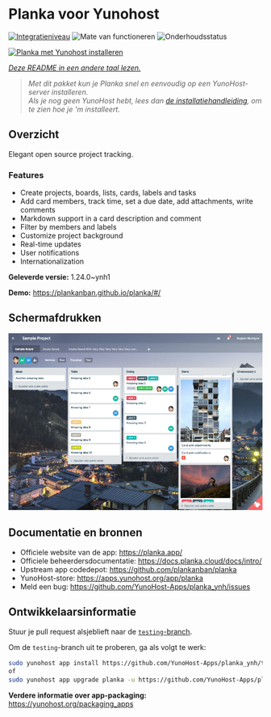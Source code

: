 <!--
NB: Deze README is automatisch gegenereerd door <https://github.com/YunoHost/apps/tree/master/tools/readme_generator>
Hij mag NIET handmatig aangepast worden.
-->

# Planka voor Yunohost

[![Integratieniveau](https://dash.yunohost.org/integration/planka.svg)](https://ci-apps.yunohost.org/ci/apps/planka/) ![Mate van functioneren](https://ci-apps.yunohost.org/ci/badges/planka.status.svg) ![Onderhoudsstatus](https://ci-apps.yunohost.org/ci/badges/planka.maintain.svg)

[![Planka met Yunohost installeren](https://install-app.yunohost.org/install-with-yunohost.svg)](https://install-app.yunohost.org/?app=planka)

*[Deze README in een andere taal lezen.](./ALL_README.md)*

> *Met dit pakket kun je Planka snel en eenvoudig op een YunoHost-server installeren.*  
> *Als je nog geen YunoHost hebt, lees dan [de installatiehandleiding](https://yunohost.org/install), om te zien hoe je 'm installeert.*

## Overzicht

Elegant open source project tracking.

### Features

- Create projects, boards, lists, cards, labels and tasks
- Add card members, track time, set a due date, add attachments, write comments
- Markdown support in a card description and comment
- Filter by members and labels
- Customize project background
- Real-time updates
- User notifications
- Internationalization


**Geleverde versie:** 1.24.0~ynh1

**Demo:** <https://plankanban.github.io/planka/#/>

## Schermafdrukken

![Schermafdrukken van Planka](./doc/screenshots/screenshot.png)

## Documentatie en bronnen

- Officiele website van de app: <https://planka.app/>
- Officiele beheerdersdocumentatie: <https://docs.planka.cloud/docs/intro/>
- Upstream app codedepot: <https://github.com/plankanban/planka>
- YunoHost-store: <https://apps.yunohost.org/app/planka>
- Meld een bug: <https://github.com/YunoHost-Apps/planka_ynh/issues>

## Ontwikkelaarsinformatie

Stuur je pull request alsjeblieft naar de [`testing`-branch](https://github.com/YunoHost-Apps/planka_ynh/tree/testing).

Om de `testing`-branch uit te proberen, ga als volgt te werk:

```bash
sudo yunohost app install https://github.com/YunoHost-Apps/planka_ynh/tree/testing --debug
of
sudo yunohost app upgrade planka -u https://github.com/YunoHost-Apps/planka_ynh/tree/testing --debug
```

**Verdere informatie over app-packaging:** <https://yunohost.org/packaging_apps>
